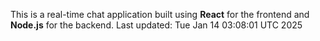 This is a real-time chat application built using **React** for the frontend and **Node.js** for the backend.
Last updated: Tue Jan 14 03:08:01 UTC 2025

